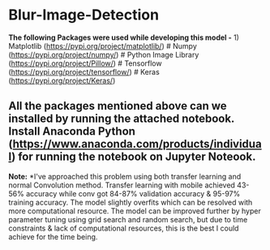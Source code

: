 # Blur-Image-Detection
**The following Packages were used while developing this model -**
        1) Matplotlib (https://pypi.org/project/matplotlib/)
        # Numpy (https://pypi.org/project/numpy/)
        # Python Image Library (https://pypi.org/project/Pillow/)
        # Tensorflow (https://pypi.org/project/tensorflow/)
        # Keras (https://pypi.org/project/Keras/)
        
## All the packages mentioned above can we installed by running the attached notebook. Install Anaconda Python (https://www.anaconda.com/products/individual) for running the notebook on Jupyter Noteook. 

**Note:** *I've approached this problem using both transfer learning and normal Convolution method. Transfer learning with mobile achieved 43-56% accuracy while conv got 84-87% validation accuracy & 95-97% training accuracy. The model slightly overfits which can be resolved with more computational resource. The model can be improved further by hyper parameter tuning using grid search and random search, but due to time constraints & lack of computational resources, this is the best I could achieve for the time being.
